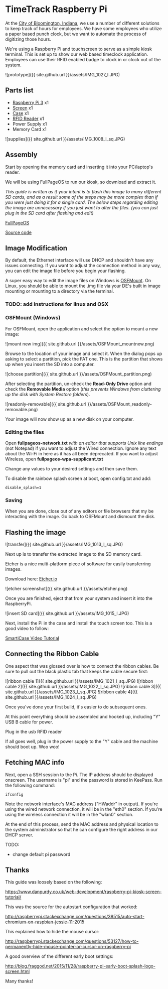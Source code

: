 # TimeTrack Raspberry Pi

At the [City of Bloomington, Indiana](https://bloomington.in.gov), we use a number of different solutions to keep track of hours for employees. We have some employees who utilize a paper based punch clock, but we want to automate the process of digitizing those hours.

We're using a Raspberry Pi and touchscreen to serve as a simple kiosk terminal. This is set up to show our web based timeclock application. Employees can use their RFID enabled badge to clock in or clock out of the system.

![prototype]({{ site.github.url }}/assets/IMG_1027_l.JPG)

## Parts list

* [Raspberry Pi 3] x1
* [Screen] x1
* [Case] x1
* [RFID Reader] x1
* Power Supply x1
* Memory Card x1

![supplies]({{ site.github.url }}/assets/IMG_1008_l_sq.JPG)

## Assembly

Start by opening the memory card and inserting it into your PC/laptop's reader.

We will be using FullPageOS to run our kiosk, so download and extract it.

*This guide is written as if your intent is to flash this image to many different SD cards, and as a result some of the steps may be more complex than if you were just doing it for a single card.
The below steps regarding editing the image are unnecessary if you just want to alter the files. (you can just plug in the SD card after flashing and edit)*

[FullPageOS]

[Source code]

## Image Modification

By default, the Ethernet interface will use DHCP and shouldn't have any issues connecting. If you want to adjust the connection method in any way, you can edit the image file before you begin your flashing.

A super easy way to edit the image files on Windows is [OSFMount]. On Linux, you should be able to mount the .img file via your DE's built in image mounting or mounting to a directory via the terminal.

### TODO: add instructions for linux and OSX

### OSFMount (Windows)

For OSFMount, open the application and select the option to mount a new image:

![mount new img]({{ site.github.url }}/assets/OSFMount_mountnew.png)

Browse to the location of your image and select it. When the dialog pops up asking to select a partition, pick the FAT one. This is the partition that shows up when you insert the SD into a computer.

![choose partition]({{ site.github.url }}/assets/OSFMount_partition.png)

After selecting the partition, un-check the **Read-Only Drive** option and check the **Removable Media** option (*this prevents Windows from cluttering up the disk with System Restore folders*).

![readonly-removable]({{ site.github.url }}/assets/OSFMount_readonly-removable.png)

Your image will now show up as a new disk on your computer.

### Editing the files

Open **fullpageos-network.txt** *with an editor that supports Unix line endings* (not Notepad) if you want to adjust the Wired connection. Ignore any text about the Wi-Fi in here as it has all been deprecated. If you want to adjust Wireless, open **fullpageos-wpa-supplicant.txt**

Change any values to your desired settings and then save them.

To disable the rainbow splash screen at boot, open config.txt and add:

    disable_splash=1

### Saving

When you are done, close out of any editors or file browsers that my be interacting with the image. Go back to OSFMount and dismount the disk.

## Flashing the image

![transfer]({{ site.github.url }}/assets/IMG_1013_l_sq.JPG)

Next up is to transfer the extracted image to the SD memory card.

Etcher is a nice multi-platform piece of software for easily transferring images.

Download here: [Etcher.io]

![etcher screenshot]({{ site.github.url }}/assets/etcher.png)

Once you are finished, eject that from your system and insert it into the RaspberryPi.

![insert SD card]({{ site.github.url }}/assets/IMG_1015_l.JPG)

Next, install the Pi in the case and install the touch screen too. This is a good video to follow:

[SmartiCase Video Tutorial]

## Connecting the Ribbon Cable

One aspect that was glossed over is how to connect the ribbon cables. Be sure to pull out the black plastic tab that keeps the cable secure first:

![ribbon cable 1]({{ site.github.url }}/assets/IMG_1021_l_sq.JPG)
![ribbon cable 2]({{ site.github.url }}/assets/IMG_1022_l_sq.JPG)
![ribbon cable 3]({{ site.github.url }}/assets/IMG_1023_l_sq.JPG)
![ribbon cable 4]({{ site.github.url }}/assets/IMG_1024_l_sq.JPG)

Once you've done your first build, it's easier to do subsequent ones.

At this point everything should be assembled and hooked up, including "Y" USB B cable for power.

Plug in the usb RFID reader

If all goes well, plug in the power supply to the "Y" cable and the machine should boot up. Woo woo!

## Fetching MAC info

Next, open a SSH session to the Pi. The IP address should be displayed onscreen. The username is "pi" and the password is stored in KeePass. Run the following command:

    ifconfig

Note the network interface's MAC address ("HWaddr" in output). If you're using the wired network connection, it will be in the "eth0" section. If you're using the wireless connection it will be in the "wlan0" section.

At the end of this process, send the MAC address and physical location to the system administrator so that he can configure the right address in our DHCP server.

TODO:

* change default pi password

## Thanks

This guide was loosely based on the following:

<https://www.danpurdy.co.uk/web-development/raspberry-pi-kiosk-screen-tutorial/>

This was the source for the autostart configuration that worked:

<http://raspberrypi.stackexchange.com/questions/38515/auto-start-chromium-on-raspbian-jessie-11-2015>

This explained how to hide the mouse cursor:

<http://raspberrypi.stackexchange.com/questions/53127/how-to-permanently-hide-mouse-pointer-or-cursor-on-raspberry-pi>

A good overview of the different early boot settings:

<http://blog.fraggod.net/2015/11/28/raspberry-pi-early-boot-splash-logo-screen.html>

Many thanks!

[FullPageOS]: http://unofficialpi.org/Distros/FullPageOS/
[OSFMount]: https://www.osforensics.com/tools/mount-disk-images.html
[Source Code]: https://github.com/guysoft/FullPageOS
[Raspberry Pi 3]: https://www.raspberrypi.org/products/raspberry-pi-3-model-b/
[Screen]: https://www.raspberrypi.org/products/raspberry-pi-touch-display/
[Case]: http://smarticase.com/collections/all/products/smartipi-touch
[RFID Reader]: https://www.rfideas.com/files/downloads/data-sheets/pcProx-Surface_Mount.pdf
[Etcher.io]: https://www.etcher.io/
[SmartiCase Video Tutorial]: http://smarticase.com/touchsetup